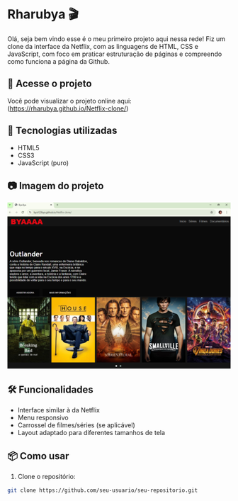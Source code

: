 # Rharubya 🎬

Olá, seja bem vindo esse é o meu primeiro projeto aqui nessa rede! Fiz um clone da interface da Netflix, com as linguagens de HTML, CSS e JavaScript, com foco em praticar estruturação de páginas e compreendo como funciona a página da Github.
## 🔗 Acesse o projeto

Você pode visualizar o projeto online aqui: (https://rharubya.github.io/Netflix-clone/)

## 🚀 Tecnologias utilizadas

- HTML5
- CSS3
- JavaScript (puro)

## 📷 Imagem do projeto

![Screenshot do Clone da Netflix](https://github.com/bya123bya/Netflix-clone/blob/45b3c5e57a148248eaa08720bf9248c5fbc51f27/print%20netlfix.png)

## 🛠️ Funcionalidades

- Interface similar à da Netflix
- Menu responsivo
- Carrossel de filmes/séries (se aplicável)
- Layout adaptado para diferentes tamanhos de tela

## 📦 Como usar

1. Clone o repositório:
```bash
git clone https://github.com/seu-usuario/seu-repositorio.git
